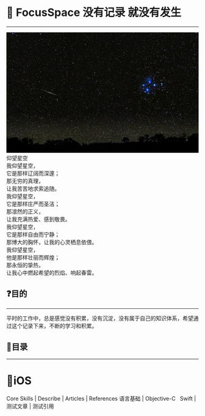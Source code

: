 # 🌟 FocusSpace 没有记录 就没有发生
---
![](https://github.com/starryKey/FocusSpace/blob/master/images/Starry.jpg)
仰望星空  
我仰望星空，  
它是那样辽阔而深邃；  
那无穷的真理，   
让我苦苦地求索追随。   
我仰望星空，  
它是那样庄严而圣洁；  
那凛然的正义，   
让我充满热爱、感到敬畏。   
我仰望星空，   
它是那样自由而宁静；   
那博大的胸怀，让我的心灵栖息依偎。   
我仰望星空，   
他是那样壮丽而辉煌；   
那永恒的挚热，   
让我心中燃起希望的烈焰、响起春雷。

## ❓目的
---

平时的工作中，总是感觉没有积累，没有沉淀，没有属于自己的知识体系，希望通过这个记录下来，不断的学习和积累。

## 📖目录
---
# 📱iOS

Core Skills  | Describe | Articles | References
语言基础 | Objective-C   
Swift | 测试文章 | 测试引用




